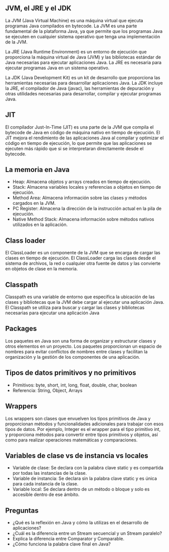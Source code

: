 ## JVM, el JRE y el JDK
La JVM (Java Virtual Machine) es una máquina virtual que ejecuta programas Java compilados en bytecode. La JVM es una parte fundamental de la plataforma Java, ya que permite que los programas Java se ejecuten en cualquier sistema operativo que tenga una implementación de la JVM.

La JRE (Java Runtime Environment) es un entorno de ejecución que proporciona la máquina virtual de Java (JVM) y las bibliotecas estándar de Java necesarias para ejecutar aplicaciones Java. La JRE es necesaria para ejecutar programas Java en un sistema operativo.

La JDK (Java Development Kit) es un kit de desarrollo que proporciona las herramientas necesarias para desarrollar aplicaciones Java. La JDK incluye la JRE, el compilador de Java (javac), las herramientas de depuración y otras utilidades necesarias para desarrollar, compilar y ejecutar programas Java.


## JIT

El compilador Just-In-Time (JIT) es una parte de la JVM que compila el bytecode de Java en código de máquina nativo en tiempo de ejecución. El JIT mejora el rendimiento de las aplicaciones Java al compilar y optimizar el código en tiempo de ejecución, lo que permite que las aplicaciones se ejecuten más rápido que si se interpretaran directamente desde el bytecode.

## La memoria en Java

- Heap: Almacena objetos y arrays creados en tiempo de ejecución.
- Stack: Almacena variables locales y referencias a objetos en tiempo de ejecución.
- Method Area: Almacena información sobre las clases y métodos cargados en la JVM.
- PC Register: Almacena la dirección de la instrucción actual en la pila de ejecución.
- Native Method Stack: Almacena información sobre métodos nativos utilizados en la aplicación.

## Class loader

El ClassLoader es un componente de la JVM que se encarga de cargar las clases en tiempo de ejecución. El ClassLoader carga las clases desde el sistema de archivos, la red o cualquier otra fuente de datos y las convierte en objetos de clase en la memoria.

## Classpath

Classpath es una variable de entorno que especifica la ubicación de las clases y bibliotecas que la JVM debe cargar al ejecutar una aplicación Java. El Classpath se utiliza para buscar y cargar las clases y bibliotecas necesarias para ejecutar una aplicación Java

## Packages

Los paquetes en Java son una forma de organizar y estructurar clases y otros elementos en un proyecto. Los paquetes proporcionan un espacio de nombres para evitar conflictos de nombres entre clases y facilitan la organización y la gestión de los componentes de una aplicación.

## Tipos de datos primitivos y no primitivos

- Primitivos: byte, short, int, long, float, double, char, boolean
- Referencia: String, Object, Arrays

## Wrappers

Los wrappers son clases que envuelven los tipos primitivos de Java y proporcionan métodos y funcionalidades adicionales para trabajar con esos tipos de datos. Por ejemplo, Integer es el wrapper para el tipo primitivo int, y proporciona métodos para convertir entre tipos primitivos y objetos, así como para realizar operaciones matemáticas y comparaciones.

## Variables de clase vs de instancia vs locales

- Variable de clase: Se declara con la palabra clave static y es compartida por todas las instancias de la clase.
- Variable de instancia: Se declara sin la palabra clave static y es única para cada instancia de la clase.
- Variable local: Se declara dentro de un método o bloque y solo es accesible dentro de ese ámbito.



## Preguntas
- ¿Qué es la reflexión en Java y cómo la utilizas en el desarrollo de aplicaciones?
- ¿Cuál es la diferencia entre un Stream secuencial y un Stream paralelo?
- Explica la diferencia entre Comparator y Comparable.
- ¿Cómo funciona la palabra clave final en Java?